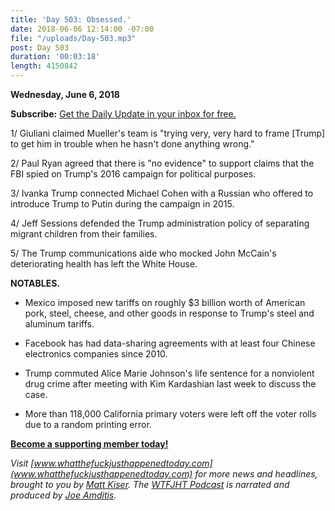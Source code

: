 ```yaml
---
title: 'Day 503: Obsessed.'
date: 2018-06-06 12:14:00 -07:00
file: "/uploads/Day-503.mp3"
post: Day 503
duration: '00:03:18'
length: 4150842
---
```


**Wednesday, June 6, 2018**

**Subscribe:** [Get the Daily Update in your inbox for free.](https://whatthefuckjusthappenedtoday.com/subscribe/)

1/ Giuliani claimed Mueller's team is "trying very, very hard to frame \[Trump\] to get him in trouble when he hasn't done anything wrong."

2/ Paul Ryan agreed that there is "no evidence" to support claims that the FBI spied on Trump's 2016 campaign for political purposes.

3/ Ivanka Trump connected Michael Cohen with a Russian who offered to introduce Trump to Putin during the campaign in 2015.

4/ Jeff Sessions defended the Trump administration policy of separating migrant children from their families.

5/ The Trump communications aide who mocked John McCain's deteriorating health has left the White House.

**NOTABLES.**

* Mexico imposed new tariffs on roughly $3 billion worth of American pork, steel, cheese, and other goods in response to Trump's steel and aluminum tariffs.

* Facebook has had data-sharing agreements with at least four Chinese electronics companies since 2010.

* Trump commuted Alice Marie Johnson's life sentence for a nonviolent drug crime after meeting with Kim Kardashian last week to discuss the case.

* More than 118,000 California primary voters were left off the voter rolls due to a random printing error.

**[Become a supporting member today!](https://whatthefuckjusthappenedtoday.com/membership/?utm_source=2017\+Donors&utm_campaign=8dccd905d9-&utm_medium=email&utm_term=0_3bd36f654c-8dccd905d9-169730397)**

*Visit [www.whatthefuckjusthappenedtoday.com](www.whatthefuckjusthappenedtoday.com) for more news and headlines, brought to you by [Matt Kiser](https://twitter.com/Matt_Kiser). The [WTFJHT Podcast](https://whatthefuckjusthappenedtoday.com/podcasts/) is narrated and produced by [Joe Amditis](https://twitter.com/jsamditis).*